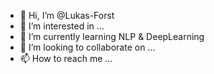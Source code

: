 - 👋 Hi, I’m @Lukas-Forst
- 👀 I’m interested in ...
- 🌱 I’m currently learning NLP & DeepLearning
- 💞️ I’m looking to collaborate on ...
- 📫 How to reach me ...

<!---
Lukas-Forst/Lukas-Forst is a ✨ special ✨ repository because its `README.md` (this file) appears on your GitHub profile.
You can click the Preview link to take a look at your changes.
--->
